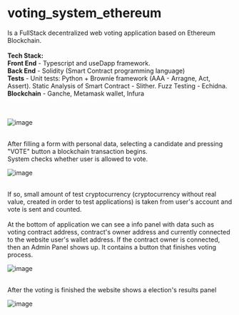 # voting_system_ethereum

Is a FullStack decentralized web voting application based on Ethereum Blockchain. 
<br/><br/><b>Tech Stack:</b>
<br/><b>Front End</b> - Typescript and useDapp framework.  
<b>Back End</b> - Solidity (Smart Contract programming language)
<br/><b>Tests</b> - Unit tests: Python + Brownie framework (AAA - Arragne, Act, Assert). Static Analysis of Smart Contract - Slither. Fuzz Testing - Echidna.
<br/><b>Blockchain</b> - Ganche, Metamask wallet, Infura 
<br/><br/><br/>

![image](https://github.com/AndrzejZaba/voting_system_ethereum/assets/82410034/33c1fe87-18ea-4a79-baea-6482fabf74ef)

<br/>After filling a form with personal data, selecting a candidate and pressing "VOTE" button a blockchain transaction begins.
<br/>System checks whether user is allowed to vote.  

![image](https://github.com/AndrzejZaba/voting_system_ethereum/assets/82410034/b9e17783-2a37-405d-9995-e4e69af3b98e)

<br/>If so, small amount of test cryptocurrency (cryptocurrency without real value, created in order to test applications) is taken from user's account and vote is sent and counted.
<br/><br/>At the bottom of application we can see a info panel with data such as voting contract address, contract's owner address and currently connected to the website user's wallet address. 
If the contract owner is connected, then an Admin Panel shows up. It contains a button that finishes voting process. 

![image](https://github.com/AndrzejZaba/voting_system_ethereum/assets/82410034/37779c4b-fe05-4ed8-9012-11d36eb7a9f2)

<br/>After the voting is finished the website shows a election's results panel

![image](https://github.com/AndrzejZaba/voting_system_ethereum/assets/82410034/43b3dd88-7999-4128-901d-f3e7d2ddc0fb)



